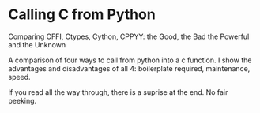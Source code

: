 # Calling C from Python
Comparing CFFI, Ctypes, Cython, CPPYY: the Good, the Bad the Powerful and the Unknown

A comparison of four ways to call from python into a c function. I show the
advantages and disadvantages of all 4: boilerplate required, maintenance, speed.

If you read all the way through, there is a suprise at the end. No fair peeking.
